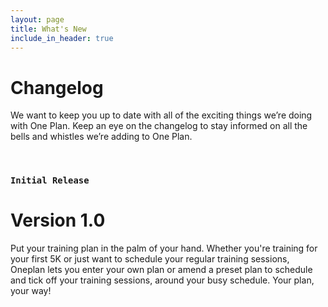 ```yaml
---
layout: page
title: What's New
include_in_header: true
---
```


# Changelog

We want to keep you up to date with all of the exciting things we’re doing with One Plan. Keep an eye on the changelog to stay informed on all the bells and whistles we’re adding to One Plan.

<br>

### `Initial Release`

# **Version 1.0**

Put your training plan in the palm of your hand. Whether you're training for your first 5K or just want to schedule your regular training sessions, Oneplan lets you enter your own plan or amend a preset plan to schedule and tick off your training sessions, around your busy schedule. Your plan, your way!

<br>
